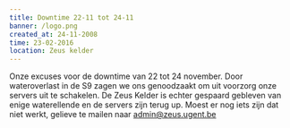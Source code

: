 ```yaml
---
title: Downtime 22-11 tot 24-11
banner: /logo.png
created_at: 24-11-2008
time: 23-02-2016
location: Zeus kelder
---
```


Onze excuses voor de downtime van 22 tot 24 november. Door wateroverlast in de S9 zagen we ons genoodzaakt om uit voorzorg onze servers uit te schakelen. De Zeus Kelder is echter gespaard gebleven van enige waterellende en de servers zijn terug up. Moest er nog iets zijn dat niet werkt, gelieve te mailen naar admin@zeus.ugent.be